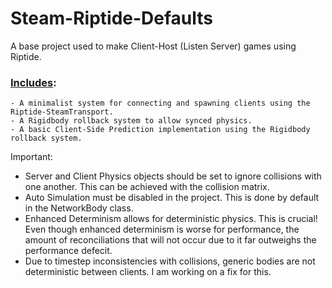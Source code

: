 # Steam-Riptide-Defaults
 A base project used to make Client-Host (Listen Server) games using Riptide.

### <ins>Includes</ins>:
    - A minimalist system for connecting and spawning clients using the Riptide-SteamTransport.
    - A Rigidbody rollback system to allow synced physics.
    - A basic Client-Side Prediction implementation using the Rigidbody rollback system. 


 Important:

 - Server and Client Physics objects should be set to ignore collisions with one another. This can be achieved with the collision matrix.
 - Auto Simulation must be disabled in the project. This is done by default in the NetworkBody class.
 - Enhanced Determinism allows for deterministic physics. This is crucial! Even though enhanced determinism is worse for performance, the amount of reconciliations that will not occur due to it far outweighs the performance defecit.
 - Due to timestep inconsistencies with collisions, generic bodies are not deterministic between clients. I am working on a fix for this.